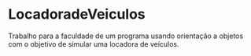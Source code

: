 # LocadoradeVeiculos
Trabalho para a faculdade de um programa usando orientação a objetos com o objetivo de simular uma locadora de veículos.
